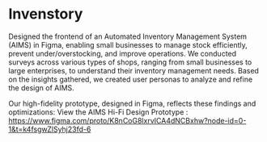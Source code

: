 # Invenstory
Designed the frontend of an Automated Inventory Management System (AIMS) in Figma, enabling small businesses to manage stock efficiently, prevent under/overstocking, and improve operations.
We conducted surveys across various types of shops, ranging from small businesses to large enterprises, to understand their inventory management needs. Based on the insights gathered, we created user personas to analyze and refine the design of AIMS.

Our high-fidelity prototype, designed in Figma, reflects these findings and optimizations:
View the AIMS Hi-Fi Design Prototype : https://www.figma.com/proto/K8nCoG8lxrvICA4dNCBxhw?node-id=0-1&t=k4fsgwZlSyhj23fd-6
